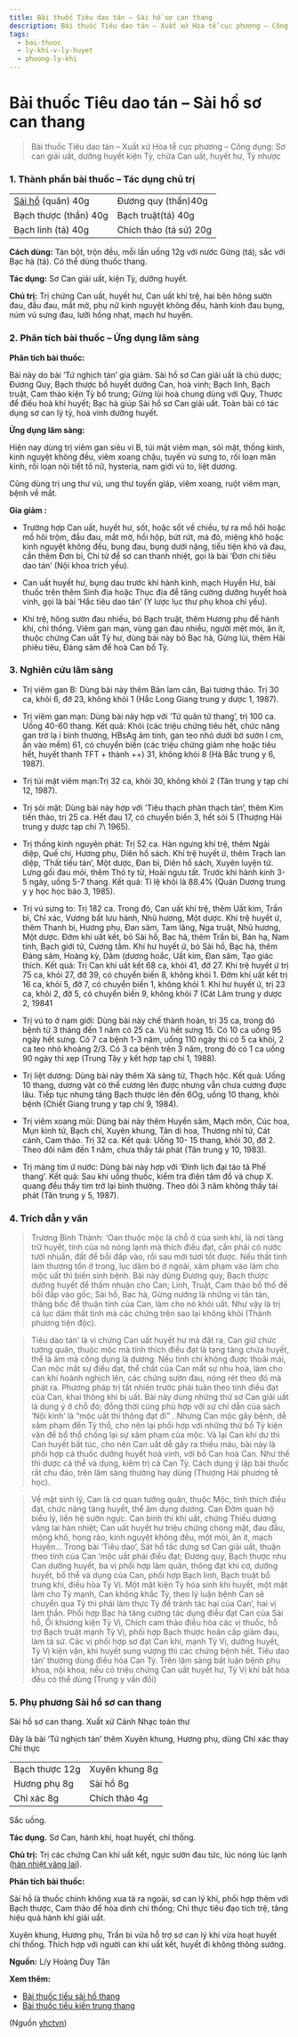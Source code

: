 ```yaml
---
title: Bài thuốc Tiêu dao tán – Sài hồ sơ can thang
description: Bài thuốc Tiêu dao tán – Xuất xứ Hòa tễ cục phương – Công dụng- Sơ can giải uất, dưỡng huyết kiện Tỳ, chữa Can uất, huyết hư, Tỳ nhược
tags:
  - bai-thuoc
  - ly-khi-v-ly-huyet
  - phuong-ly-khi
---
```


# Bài thuốc Tiêu dao tán – Sài hồ sơ can thang 

> Bài thuốc Tiêu dao tán – Xuất xứ Hòa tễ cục phương – Công dụng: Sơ can giải uất, dưỡng huyết kiện Tỳ, chữa Can uất, huyết hư, Tỳ nhược

### 1. Thành phần bài thuốc – Tác dụng chủ trị

|  |  |
| --- | --- |
| [Sái hồ](/yhctvn/vi-thuoc-sai-ho) (quân) 40g | Đương quy (thần)40g |
| Bạch thược (thần) 40g | Bạch truật(tá) 40g |
| Bạch linh (tá) 40g | Chích thảo (tá sứ) 20g |

**Cách dùng:** Tán bột, trộn đều, mỗi lần uống 12g với nước Gừng (tá), sắc với Bạc hà (tá). Có thể dùng thuốc thang.

**Tác dụng:** Sơ Can giải uất, kiện Tỳ, dưỡng huyết. 

**Chủ trị:** Trị chứng Can uất, huyết hư, Can uất khí trệ, hai bên hông sườn đau, đầu đau, mắt mờ, phụ nữ kinh nguyệt không đều, hành kinh đau bụng, núm vú sưng đau, lưỡi hồng nhạt, mạch hư huyền.

### 2. Phân tích bài thuốc – Ứng dụng lâm sàng

**Phân tích bài thuốc:**

Bài này do bài ‘Tứ nghịch tán’ gia giảm. Sài hồ sơ Can giải uất là chủ dược; Đương Quy, Bạch thược bổ huyết dưỡng Can, hoà vinh; Bạch linh, Bạch truật, Cam thảo kiện Tỳ bổ trung; Gừng lùi hoà chung dùng với Quy, Thược để điều hoà khí huyết; Bạc hà giúp Sài hồ sơ Can giải uất. Toàn bài có tác dụng sơ can lý tỳ, hoà vinh dưỡng huyết.

**Ứng dụng lâm sàng:** 

Hiện nay dùng trị viêm gan siêu vi B, túi mật viêm mạn, sỏi mật, thống kinh, kinh nguyệt không đều, viêm xoang chậu, tuyến vú sưng to, rối loạn mãn kinh, rối loạn nội tiết tố nữ, hysteria, nam giới vú to, liệt dương.

Cũng dùng trị ung thư vú, ung thư tuyến giáp, viêm xoang, ruột viêm mạn, bệnh về mắt.

**Gia giảm :**

+ Trường hợp Can uất, huyết hư, sốt, hoặc sốt về chiều, tự ra mồ hôi hoặc mồ hôi trộm, đầu đau, mắt mờ, hồi hộp, bứt rứt, má đỏ, miệng khô hoặc kinh nguyệt không đều, bụng đau, bụng dưới nặng, tiểu tiện khó và đau, cần thêm Đơn bì, Chi tử để sơ can thanh nhiệt, gọi là bài ‘Đơn chi tiêu dao tán’ (Nội khoa trích yếu).

+ Can uất huyết hư, bụng dau trước khi hành kinh, mạch Huyền Hư, bài thuốc trên thêm Sinh địa hoặc Thục địa để tăng cường dưỡng huyết hoà vinh, gọi là bài ‘Hắc tiêu dao tán’ (Y lược lục thư phụ khoa chỉ yếu).

+ Khí trệ, hông sườn đau nhiều, bỏ Bạch truật, thêm Hương phụ để hành khí, chỉ thống. Viêm gan mạn, vùng gan đau nhiều, người mệt mỏi, ăn ít, thuộc chứng Can uất Tỳ hư, dùng bài này bỏ Bạc hà, Gừng lùi, thêm Hải phiêu tiêu, Đảng sâm để hoà Can bổ Tỳ.

### 3. Nghiên cứu lâm sàng

* Trị viêm gan B: Dùng bài này thêm Bản lam căn, Bại tương thảo. Trị 30 ca, khỏi 6, đỡ 23, không khỏi 1 (Hắc Long Giang trung y dược 1, 1987).
* Trị viêm gan mạn: Dùng bài này hợp với ‘Tứ quân tử thang’, trị 100 ca. Uống 40-60 thang. Kết quả: Khỏi (các triệu chứng tiêu hết, chức năng gan trờ lạ ỉ bình thường, HBsAg âm tính, gan teo nhỏ dưới bờ sườn l cm, ấn vào mềm) 61, có chuyển biến (các triệu chứng giảm nhẹ hoặc tiêu hết, huyết thanh TFT + thành ++) 31, không khỏi 8 (Hà Bắc trung y 6, 1987).
* Trị túi mật viêm mạn:Trị 32 ca, khỏi 30, không khỏi 2 (Tân trung y tạp chí 12, 1987).
* Trị sỏi mật: Dùng bài này hợp với ‘Tiêu thạch phàn thạch tán’, thêm Kim tiền thảo, trị 25 ca. Hết đau 17, có chuyển biến 3, hết sỏi 5 (Thượng Hải trung y dược tạp chí 7\ 1965).
* Trị thống kinh nguyên phát: Trị 52 ca. Hàn ngưng khí trệ, thêm Ngải diệp, Quế chi, Hương phụ, Diên hồ sách. Khí trệ huyết ứ, thêm Trạch lan diệp, ‘Thất tiếu tán’, Một dược, Đan bì, Diên hồ sách, Xuyên luyện tử. Lưng gối đau mỏi, thêm Thỏ ty tử, Hoài ngưu tất. Trước khi hành kinh 3-5 ngày, uống 5-7 thang. Kết quả: Tỉ lệ khỏi là 88.4% (Quán Dương trung y y học học báo 3, 1985).
* Trị vú sưng to: Trị 182 ca. Trong đó, Can uất khí trệ, thêm Uất kim, Trần bì, Chỉ xác, Vương bất lưu hành, Nhũ hương, Một dược. Khí trệ huyết ứ, thêm Thanh bì, Hương phụ, Đan sâm, Tam lăng, Nga truật, Nhũ hương, Một dược. Đờm khí uất kết, bỏ Sài hồ, Bạc hà, thêm Trần bì, Bán hạ, Nam tinh, Bạch giới tử, Cương tằm. Khí hư huyết ứ, bỏ Sài hồ, Bạc hà, thêm Đảng sâm, Hoàng kỳ, Dâm (dương hoắc, Uất kim, Đan sâm, Tạo giác thích. Kết quả: Trị Can khí uất kết 68 ca, khỏi 41, đỡ 27. Khí trệ huyết ứ trị 75 ca, khỏi 27, đỡ 39, có chuyển biến 8, không khỏi 1. Đờm khí uất kết trị 16 ca, khỏi 5, đỡ 7, có chuyển biến 1, không khỏi 1. Khí hư huyết ứ, trị 23 ca, khỏi 2, đỡ 5, có chuyển biến 9, không khỏi 7 (Cát Lâm trung y dược 2, 19841

* Trị vú to ở nam giới: Dùng bài này chế thành hoàn, trị 35 ca, trong đó bệnh từ 3 tháng đến 1 năm có 25 ca. Vú hết sưng 15. Có 10 ca uống 95 ngày hết sưng. Có 7 ca bệnh 1-3 năm, uống 110 ngày thì có 5 ca khỏi, 2 ca teo nhỏ khoảng 2/3. Có 3 ca bệnh trên 3 năm, trong đó có 1 ca uống 90 ngày thì xẹp (Trung Tây y kết hợp tạp chí 1, 1988).
* Trị liệt dương: Dùng bài này thêm Xà sàng tử, Thạch hộc. Kết quả: Uống 10 thang, dương vật có thể cương lên được nhưng vẫn chưa cương được lâu. Tiếp tục nhưng tăng Bạch thược lên đến 6Og, uống 10 thang, khỏi bệnh (Chiết Giang trung y tạp chí 9, 1984).

* Trị viêm xoang mũi: Dùng bài này thêm Huyền sâm, Mạch môn, Cúc hoa, Mụn kình tứ, Bạch chỉ, Xuyên khung, Tân di hoa, Thương nhĩ tử, Cát cánh, Cam thảo. Trị 32 ca. Kết quả: Uống 10- 15 thang, khỏi 30, đỡ 2. Theo dõi năm đến 1 năm, chưa thấy tái phát (Tân trung y 10, 1983).
* Trị màng tim ứ nước: Dùng bài này hợp với ‘Đình lịch đại táo tả Phế thang’. Kết quả: Sau khi uống thuốc, kiểm tra điện tâm đồ và chụp X. quang đều thấy tim trở lại bình thường. Theo dõi 3 năm không thấy tái phát (Tân trung y 5, 1987).

### 4. Trích dẫn y văn

> Trương Bỉnh Thành: ‘Oan thuộc mộc là chỗ ở của sinh khí, là nơi tàng trữ huyết, tính của nó nóng lạnh mà thích điều đạt, cần phải có nước tưới nhuần, đất để bồi đắp vào, rồi sau mới tươi tốt được. Nếu thất tình làm thương tổn ở trong, lục dâm bó ở ngoài, xâm phạm vào làm cho mộc uất thì biến sinh bệnh. Bài này dùng Đương quy, Bạch thược dưỡng huyết để thấm nhuận cho Can; Linh, Truật, Cam thảo bổ thổ để bồi đắp vào gốc; Sài hồ, Bạc hà, Gừng nướng là những vị tân tán, thăng bốc để thuận tính của Can, làm cho nó khỏi uất. Như vậy là trị cả lục dâm thất tình mà các chứng trên sao lại không khỏi (Thành phương tiện độc).

> Tiêu dao tán’ là vì chứng Can uất huyết hư mà đặt ra, Can giữ chức tướng quân, thuộc mộc mà tính thích điều đạt là tạng tàng chứa huyết, thể là âm mà công dụng là dương. Nếu tình chí không được thoải mái, Can mộc mất sự điều đạt, thể chất của Can mất sự nhu hoà, làm cho can khí hoành nghịch lên, các chứng sườn đau, nóng rét theo đó mà phát ra. Phương pháp trị tất nhiên trước phải tuân theo tính điều đạt của Can, khai thông khí bị uất. Bài này dùng những thứ sơ Can giải uất là dụng ý ở chỗ đó; đồng thời cũng phù hợp với sự chỉ dẫn của sách ‘Nội kinh’ là “mộc uất thì thông đạt đí” . Nhưng Can mộc gây bệnh, dễ xâm phạm đến Tỳ thổ, cho nên lại phối hợp với những thứ bổ Tỳ kiện vận để bổ thổ chống lại sự xâm phạm của mộc. Vả lại Can khí dư thì Can huyết bất túc, cho nên Can uất dễ gây ra thiếu máu, bài này là phối hợp cả thuốc dưỡng huyết hoà vinh, với bổ Can hoà Can. Như thế thì dược cả thể và dụng, kiêm trị cả Can Tỳ. Cách dụng ỷ lập bài thuốc rất chu đáo, trên lâm sàng thường hay dùng (Thượng Hải phương tễ học).

> Về mặt sinh lý, Can là cơ quan tướng quân, thuộc Mộc, tính thích điều đạt, chức năng tàng huyết, thể âm dụng dương. Can Đởm quan hộ biểu lý, liền hệ sườn ngực. Can binh thỉ khí uất, chứng Thiếu dương vãng lai hàn nhiệt; Can uất huyết hư triệu chứng chóng mặt, đau đầu, mộng khô, họng rảo, kinh nguyệt không đều, một mòi, ăn ít, mạch Huyền… Trong bài ‘Tiêu dao’, Sát hổ tầc dựng sơ Can giải uất, thuận theo tính của Can ‘mộc uất phải điều đạt; Đương quy, Bạch thược nhu Can dưỡng huyết, ba vị phối hợp làm quân, thông đạt khí cơ, dưỡng huyết, bổ thể và dụng của Can, phối hợp Bạch linh, Bạch truật bổ trung khí, điều hòa Tỳ Vị. Một mặt kiện Tỳ hóa sinh khí huyết, một mặt làm cho Tỳ mạnh, Can không khắc Tỳ, theo lý luận bệnh Can sẽ chuyển qua Tỳ thì phải làm thực Tỳ để tránh tác hại của Can’, hai vị làm thần. Phối hợp Bạc hà tăng cường tác dụng điều đạt Can của Sài hổ, Ổi khương kiện Tỳ Vị, Chích cam thảo điều hòa các vị thuốc, hỗ trợ Bạch truật mạnh Tỳ Vị, phối hợp Bạch thược hoãn cấp giảm đau, làm tá sứ. Các vị phối hợp sơ đạt Can khí, mạnh Tỳ Vị, dưỡng huyết, Tỳ Vị kiện vận, khí huyết sung vượng thì các chứng bệnh hết. Tiêu dao tán’ thường dùng điều hòa Can Tỳ. Trên lâm sàng bất luận bệnh phụ khoa, nội khoa, nếu cỏ triệu chứng Can uất huyết hư, Tỳ Vị khí bất hòa đều có thể dùng (Trung y vấn đối)

### 5. Phụ phương Sài hồ sơ can thang

 Sài hồ sơ can thang. Xuất xứ Cảnh Nhạc toàn thư

Đây là bài ‘Tứ nghịch tán’ thêm Xuyên khung, Hương phụ, dùng Chỉ xác thay Chỉ thực

|  |  |
| --- | --- |
| Bạch thược 12g | Xuyên khung 8g |
| Hương phụ 8g | Sài hồ 8g |
| Chỉ xác 8g | Chích thảo 4g |

Sắc uống.

**Tác dụng.** Sơ Can, hành khí, hoạt huyết, chỉ thống. 

**Chủ trị:** Trị các chứng Can khí uất kết, ngực sườn đau tức, lúc nóng lúc lạnh ([hàn nhiệt vãng lai](/yhctvn/chung-han-nhiet-vang-lai)).

**Phân tích bài thuốc:**

Sài hồ là thuốc chính không xua tà ra ngoài, sơ can lý khí, phối hợp thêm với Bạch thược, Cam thảo để hòa dinh chỉ thống; Chỉ thực tiêu đạo tích trệ, tăng hiệu quả hành khí giải uất.

Xuyên khung, Hương phụ, Trần bì vừa hỗ trợ sơ can lý khí vừa hoạt huyết chỉ thống. Thích hợp với người can khí uất kết, huyết đi không thông sướng.

**Nguồn:** L/y Hoàng Duy Tân

**Xem thêm:**

* [Bài thuốc tiểu sài hồ thang](/yhctvn/bai-thuoc-tieu-sai-ho-thang)
* [Bài thuốc tiểu kiến trung thang](/yhctvn/bai-thuoc-tieu-kien-trung-thang)

(Nguồn <a href="https://yhctvn.com/bai-thuoc-tieu-dao-tan-sai-ho-so-can-thang/" target="_blank">yhctvn</a>)
